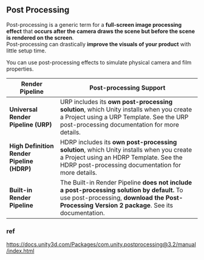 ## Post Processing
Post-processing is a generic term for a **full-screen image processing effect** that **occurs after the camera draws the scene but before the scene is rendered on the screen**. \
Post-processing can drastically **improve the visuals of your product** with little setup time.

You can use post-processing effects to simulate physical camera and film properties.

| Render Pipeline              | Post-processing Support |
|-|-|
| **Universal Render Pipeline (URP)** | URP includes its **own post-processing solution**, which Unity installs when you create a Project using a URP Template. See the URP post-processing documentation for more details.      |
| **High Definition Render Pipeline (HDRP)** | HDRP includes its **own post-processing solution**, which Unity installs when you create a Project using an HDRP Template. See the HDRP post-processing documentation for more details.  |
| **Built-in Render Pipeline**       | The Built-in Render Pipeline **does not include a post-processing solution by default.** To use post-processing, **download the Post-Processing Version 2 package**. See its documentation. |


### ref
https://docs.unity3d.com/Packages/com.unity.postprocessing@3.2/manual/index.html



